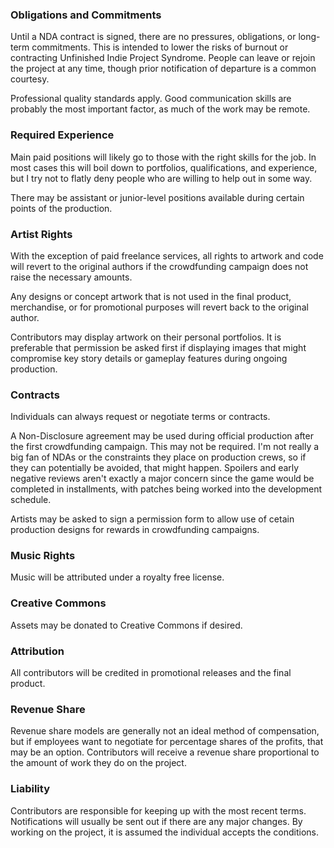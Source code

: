 ### Obligations and Commitments

Until a NDA contract is signed, there are no pressures, obligations, or long-term commitments. This is intended to lower the risks of burnout or contracting Unfinished Indie Project Syndrome.  People can leave or rejoin the project at any time, though prior notification of departure is a common courtesy.

Professional quality standards apply.  Good communication skills are probably the most important factor, as much of the work may be remote.

### Required Experience

Main paid positions will likely go to those with the right skills for the job.  In most cases this will boil down to portfolios, qualifications, and experience, but I try not to flatly deny people who are willing to help out in some way.  

There may be assistant or junior-level positions available during certain points of the production. 

### Artist Rights

With the exception of paid freelance services, all rights to artwork and code will revert to the original authors if the crowdfunding campaign does not raise the necessary amounts.

Any designs or concept artwork that is not used in the final product, merchandise, or for promotional purposes will revert back to the original author.

Contributors may display artwork on their personal portfolios.  It is preferable that permission be asked first if displaying images that might compromise key story details or gameplay features during ongoing production.

### Contracts
Individuals can always request or negotiate terms or contracts.

A Non-Disclosure agreement may be used during official production after the first crowdfunding campaign.  This may not be required.  I'm not really a big fan of NDAs or the constraints they place on production crews, so if they can potentially be avoided, that might happen. Spoilers and early negative reviews aren't exactly a major concern since the game would be completed in installments, with patches being worked into the development schedule.

Artists may be asked to sign a permission form to allow use of cetain production designs for rewards in crowdfunding campaigns.

### Music Rights

Music will be attributed under a royalty free license.

### Creative Commons
Assets may be donated to Creative Commons if desired.

### Attribution
All contributors will be credited in promotional releases and the final product.

### Revenue Share
Revenue share models are generally not an ideal method of compensation, but if employees want to negotiate for percentage shares of the profits, that may be an option.  Contributors will receive a revenue share proportional to the amount of work they do on the project.

### Liability
Contributors are responsible for keeping up with the most recent terms.  Notifications will usually be sent out if there are any major changes.  By working on the project, it is assumed the individual accepts the conditions.
